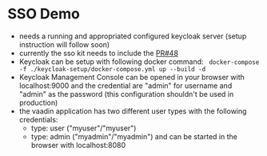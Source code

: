 # SSO Demo

- needs a running and appropriated configured keycloak server (setup instruction will follow soon)
- currently the sso kit needs to include the [PR#48](https://github.com/vaadin/sso-kit/pull/48)
- Keycloak can be setup with following docker command:
  ` docker-compose -f ./keycloak-setup/docker-compose.yml up --build -d`
- Keycloak Management Console can be opened in your browser with localhost:9000 and the credential are "admin" for 
  username and "admin" as the password (this configuration shouldn't be used in production)
- the vaadin application has two different user types with the following credentials:
  - type: user ("myuser"/"myuser")
  - type: admin ("myadmin"/"myadmin")
  and can be started in the browser with localhost:8080